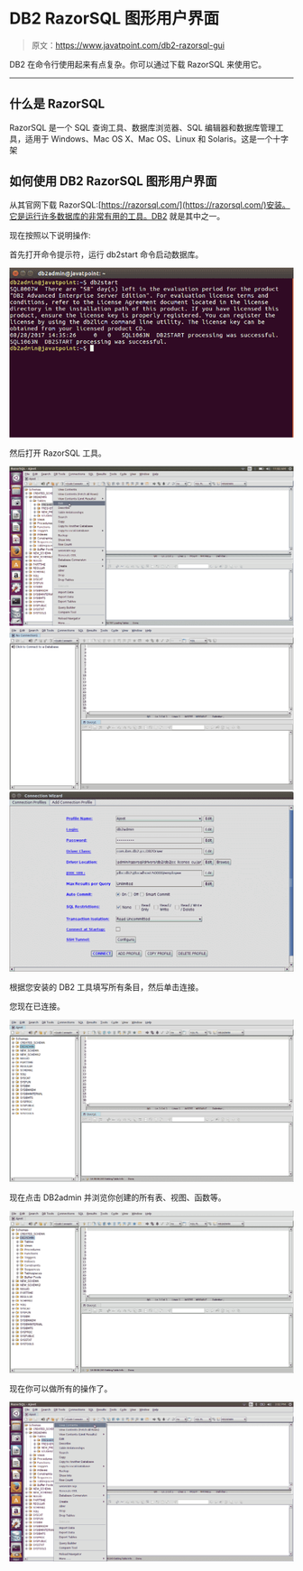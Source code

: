 # DB2 RazorSQL 图形用户界面

> 原文：<https://www.javatpoint.com/db2-razorsql-gui>

DB2 在命令行使用起来有点复杂。你可以通过下载 RazorSQL 来使用它。

* * *

## 什么是 RazorSQL

RazorSQL 是一个 SQL 查询工具、数据库浏览器、SQL 编辑器和数据库管理工具，适用于 Windows、Mac OS X、Mac OS、Linux 和 Solaris。这是一个十字架

## 如何使用 DB2 RazorSQL 图形用户界面

从其官网下载 RazorSQL:[https://razorsql.com/](https://razorsql.com/)安装。它是运行许多数据库的非常有用的工具。DB2 就是其中之一。

现在按照以下说明操作:

首先打开命令提示符，运行 db2start 命令启动数据库。

![DB2 GUI 0 ](img/dfc6d24d422b418f77a6c29652b624c1.png)

然后打开 RazorSQL 工具。

![DB2 GUI 1 ](img/d5068198d1bf1e14b388e353697be633.png) ![DB2 GUI 2 ](img/cbeb3293d6e118875f9ec3048e7dc863.png) ![DB2 GUI 3 ](img/e36bac7ace35f43a1ffb97f2a8ee63d7.png)

根据您安装的 DB2 工具填写所有条目，然后单击连接。

您现在已连接。

![DB2 GUI 5 ](img/ef14497e6be44dfa1cd5b7c63d154245.png)

现在点击 DB2admin 并浏览你创建的所有表、视图、函数等。

![DB2 GUI 6 ](img/ad99de22f540415bac0f0ae88140ef77.png)

现在你可以做所有的操作了。

![DB2 GUI 7 ](img/147d4128258d7e6e38ed85a70dbbe78f.png)
